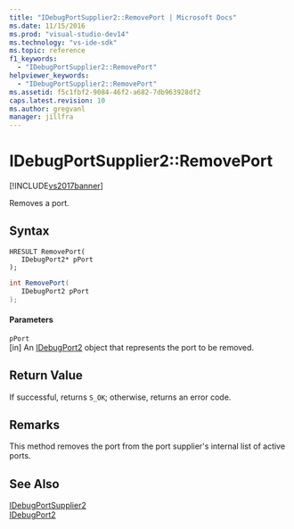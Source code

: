 ```yaml
---
title: "IDebugPortSupplier2::RemovePort | Microsoft Docs"
ms.date: 11/15/2016
ms.prod: "visual-studio-dev14"
ms.technology: "vs-ide-sdk"
ms.topic: reference
f1_keywords: 
  - "IDebugPortSupplier2::RemovePort"
helpviewer_keywords: 
  - "IDebugPortSupplier2::RemovePort"
ms.assetid: f5c1fbf2-9084-46f2-a682-7db963928df2
caps.latest.revision: 10
ms.author: gregvanl
manager: jillfra
---
```

# IDebugPortSupplier2::RemovePort
[!INCLUDE[vs2017banner](../../../includes/vs2017banner.md)]

Removes a port.  
  
## Syntax  
  
```cpp#  
HRESULT RemovePort(   
   IDebugPort2* pPort  
);  
```  
  
```csharp  
int RemovePort(   
   IDebugPort2 pPort  
);  
```  
  
#### Parameters  
 `pPort`  
 [in] An [IDebugPort2](../../../extensibility/debugger/reference/idebugport2.md) object that represents the port to be removed.  
  
## Return Value  
 If successful, returns `S_OK`; otherwise, returns an error code.  
  
## Remarks  
 This method removes the port from the port supplier's internal list of active ports.  
  
## See Also  
 [IDebugPortSupplier2](../../../extensibility/debugger/reference/idebugportsupplier2.md)   
 [IDebugPort2](../../../extensibility/debugger/reference/idebugport2.md)
